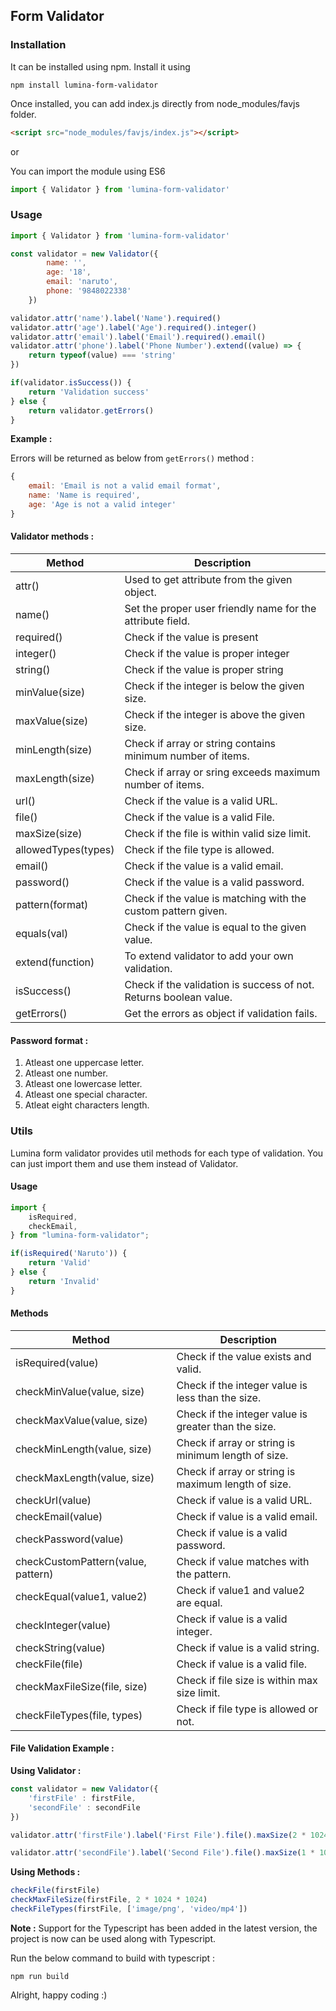 ## Form Validator

### Installation

It can be installed using npm. Install it using

```
npm install lumina-form-validator
```

Once installed, you can add index.js directly from node_modules/favjs folder.

```html
<script src="node_modules/favjs/index.js"></script>
```

or

You can import the module using ES6

```js
import { Validator } from 'lumina-form-validator'
```

### Usage

```js
import { Validator } from 'lumina-form-validator'

const validator = new Validator({
        name: '',
        age: '18',
        email: 'naruto',
        phone: '9848022338'
    })

validator.attr('name').label('Name').required()
validator.attr('age').label('Age').required().integer()
validator.attr('email').label('Email').required().email()
validator.attr('phone').label('Phone Number').extend((value) => {
    return typeof(value) === 'string'
})

if(validator.isSuccess()) {
    return 'Validation success'
} else {
    return validator.getErrors()
}
```

**Example :**

Errors will be returned as below from `getErrors()` method :

```js
{
    email: 'Email is not a valid email format',
    name: 'Name is required',
    age: 'Age is not a valid integer'
}
```
#### Validator methods :

| Method              | Description                                                       |
| ------------------- | ----------------------------------------------------------------- |
| attr()              | Used to get attribute from the given object.                      |
| name()              | Set the proper user friendly name for the attribute field.        |
| required()          | Check if the value is present                                     |
| integer()           | Check if the value is proper integer                              |
| string()            | Check if the value is proper string                               |
| minValue(size)      | Check if the integer is below the given size.                     |
| maxValue(size)      | Check if the integer is above the given size.                     |
| minLength(size)     | Check if array or string contains minimum number of items.        |
| maxLength(size)     | Check if array or sring exceeds maximum number of items.          |
| url()               | Check if the value is a valid URL.                                |
| file()              | Check if the value is a valid File.                               |
| maxSize(size)       | Check if the file is within valid size limit.                     |
| allowedTypes(types) | Check if the file type is allowed.                                |
| email()             | Check if the value is a valid email.                              |
| password()          | Check if the value is a valid password.                           |
| pattern(format)     | Check if the value is matching with the custom pattern given.     |
| equals(val)         | Check if the value is equal to the given value.                   |
| extend(function)    | To extend validator to add your own validation.                   |
| isSuccess()         | Check if the validation is success of not. Returns boolean value. |
| getErrors()         | Get the errors as object if validation fails.                     |

#### Password format :

1. Atleast one uppercase letter.
2. Atleast one number.
3. Atleast one lowercase letter.
4. Atleast one special character.
5. Atleat eight characters length.

### Utils 

Lumina form validator provides util methods for each type of validation. You can just import them and use them instead of Validator.

#### Usage

```js
import {  
    isRequired, 
    checkEmail,
} from "lumina-form-validator";

if(isRequired('Naruto')) {
    return 'Valid'
} else {
    return 'Invalid'
}
```

#### Methods

| Method                             | Description                                          |
| ---------------------------------- | ---------------------------------------------------- |
| isRequired(value)                  | Check if the value exists and valid.                 |
| checkMinValue(value, size)         | Check if the integer value is less than the size.    |
| checkMaxValue(value, size)         | Check if the integer value is greater than the size. |
| checkMinLength(value, size)        | Check if array or string is minimum length of size.  |
| checkMaxLength(value, size)        | Check if array or string is maximum length of size.  |
| checkUrl(value)                    | Check if value is a valid URL.                       |
| checkEmail(value)                  | Check if value is a valid email.                     |
| checkPassword(value)               | Check if value is a valid password.                  |
| checkCustomPattern(value, pattern) | Check if value matches with the pattern.             |
| checkEqual(value1, value2)         | Check if value1 and value2 are equal.                |
| checkInteger(value)                | Check if value is a valid integer.                   |
| checkString(value)                 | Check if value is a valid string.                    |
| checkFile(file)                    | Check if value is a valid file.                      |
| checkMaxFileSize(file, size)       | Check if file size is within max size limit.         |
| checkFileTypes(file, types)        | Check if file type is allowed or not.                |

#### File Validation Example :

**Using Validator :**

```js
const validator = new Validator({
	'firstFile' : firstFile,
	'secondFile' : secondFile
})

validator.attr('firstFile').label('First File').file().maxSize(2 * 1024 * 1024).allowedTypes(['image/*'])

validator.attr('secondFile').label('Second File').file().maxSize(1 * 1024 * 1024).allowedTypes(['image/jpeg'])
```

**Using Methods :**

```js
checkFile(firstFile)
checkMaxFileSize(firstFile, 2 * 1024 * 1024)
checkFileTypes(firstFile, ['image/png', 'video/mp4'])
```


**Note :**
Support for the Typescript has been added in the latest version, the project is now can be used along with Typescript.

Run the below command to build with typescript :

```
npm run build
```

Alright, happy coding :)